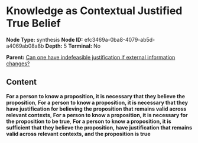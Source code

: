 # Knowledge as Contextual Justified True Belief

**Node Type:** synthesis
**Node ID:** efc3469a-0ba8-4079-ab5d-a4069ab08a8b
**Depth:** 5
**Terminal:** No

**Parent:** [Can one have indefeasible justification if external information changes?](can-one-have-indefeasible-justification-if-external-information-changes-antithesis-e00e461d-f6e9-422f-a9e8-a88d112669c3.md)

## Content

**For a person to know a proposition, it is necessary that they believe the proposition**, **For a person to know a proposition, it is necessary that they have justification for believing the proposition that remains valid across relevant contexts**, **For a person to know a proposition, it is necessary for the proposition to be true**, **For a person to know a proposition, it is sufficient that they believe the proposition, have justification that remains valid across relevant contexts, and the proposition is true**
